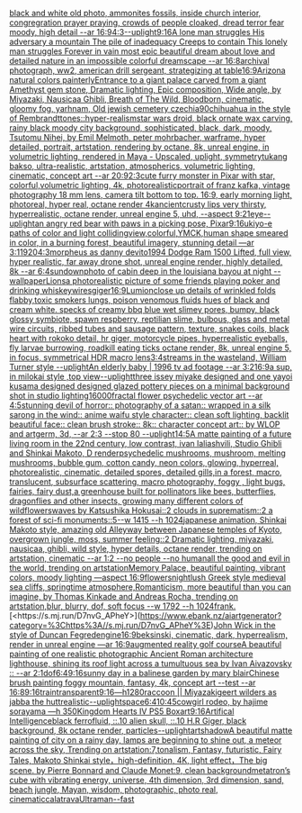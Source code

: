 [black and white old photo, ammonites fossils, inside church interior, congregration prayer praying, crowds of people cloaked, dread terror fear moody, high detail --ar 16:9](https://www.ebank.nz/aiartgenerator?category=black%20and%20white%20old%20photo%2C%20ammonites%20fossils%2C%20inside%20church%20interior%2C%20congregration%20prayer%20praying%2C%20crowds%20of%20people%20cloaked%2C%20dread%20terror%20fear%20moody%2C%20high%20detail%20--ar%2016%3A9)[4:3](https://www.ebank.nz/aiartgenerator?category=4%3A3)[--uplight](https://www.ebank.nz/aiartgenerator?category=--uplight)[9:16](https://www.ebank.nz/aiartgenerator?category=9%3A16)[A lone man struggles His adversary a mountain The pile of inadequacy Creeps to contain This lonely man struggles Forever in vain most epic beautiful dream about love and detailed nature in an impossible colorful dreamscape --ar 16:8](https://www.ebank.nz/aiartgenerator?category=A%20lone%20man%20struggles%20His%20adversary%20a%20mountain%20The%20pile%20of%20inadequacy%20Creeps%20to%20contain%20This%20lonely%20man%20struggles%20Forever%20in%20vain%20most%20epic%20beautiful%20dream%20about%20love%20and%20detailed%20nature%20in%20an%20impossible%20colorful%20dreamscape%20--ar%2016%3A8)[archival photograph, ww2, american drill sergeant, strategizing at table](https://www.ebank.nz/aiartgenerator?category=archival%20photograph%2C%20ww2%2C%20american%20drill%20sergeant%2C%20strategizing%20at%20table)[16:9](https://www.ebank.nz/aiartgenerator?category=16%3A9)[Arizona natural colors painterly](https://www.ebank.nz/aiartgenerator?category=Arizona%20natural%20colors%20painterly)[Entrance to a giant palace carved from a giant Amethyst gem stone, Dramatic lighting, Epic composition, Wide angle, by Miyazaki, Nausicaa Ghibli, Breath of The Wild, Bloodborn, cinematic, gloomy fog, yarhnam, Old jewish cemetery czechia](https://www.ebank.nz/aiartgenerator?category=Entrance%20to%20a%20giant%20palace%20carved%20from%20a%20giant%20Amethyst%20gem%20stone%2C%20Dramatic%20lighting%2C%20Epic%20composition%2C%20Wide%20angle%2C%20by%20Miyazaki%2C%20Nausicaa%20Ghibli%2C%20Breath%20of%20The%20Wild%2C%20Bloodborn%2C%20cinematic%2C%20gloomy%20fog%2C%20yarhnam%2C%20Old%20jewish%20cemetery%20czechia)[90](https://www.ebank.nz/aiartgenerator?category=90)[chihuahua in the style of Rembrandt](https://www.ebank.nz/aiartgenerator?category=chihuahua%20in%20the%20style%20of%20Rembrandt)[tones::](https://www.ebank.nz/aiartgenerator?category=tones%3A%3A)[hyper-realism](https://www.ebank.nz/aiartgenerator?category=hyper-realism)[star wars droid, black ornate wax carving, rainy black moody city background, sophisticated, black, dark, moody, Tsutomu Nihei, by Emil Melmoth, peter mohrbacher, warframe, hyper detailed, portrait, artstation, rendering by octane, 8k, unreal engine, in volumetric lighting, rendered in Maya - Upscaled, uplight, symmetry](https://www.ebank.nz/aiartgenerator?category=star%20wars%20droid%2C%20black%20ornate%20wax%20carving%2C%20rainy%20black%20moody%20city%20background%2C%20sophisticated%2C%20black%2C%20dark%2C%20moody%2C%20Tsutomu%20Nihei%2C%20by%20Emil%20Melmoth%2C%20peter%20mohrbacher%2C%20warframe%2C%20hyper%20detailed%2C%20portrait%2C%20artstation%2C%20rendering%20by%20octane%2C%208k%2C%20unreal%20engine%2C%20in%20volumetric%20lighting%2C%20rendered%20in%20Maya%20-%20Upscaled%2C%20uplight%2C%20symmetry)[tukang bakso, ultra-realistic, artstation, atmospherics, volumetric lighting, cinematic, concept art --ar 20:9](https://www.ebank.nz/aiartgenerator?category=tukang%20bakso%2C%20ultra-realistic%2C%20artstation%2C%20atmospherics%2C%20volumetric%20lighting%2C%20cinematic%2C%20concept%20art%20--ar%2020%3A9)[2:3](https://www.ebank.nz/aiartgenerator?category=2%3A3)[cute furry monster in Pixar with star, colorful,volumetric lighting, 4k, photorealistic](https://www.ebank.nz/aiartgenerator?category=cute%20furry%20monster%20in%20Pixar%20with%20star%2C%20colorful%2Cvolumetric%20lighting%2C%204k%2C%20photorealistic)[portrait of franz kafka, vintage photography 18 mm lens, camera tilt bottom to top. 16:9, early morning light, photoreal, hyper real, octane render 4k](https://www.ebank.nz/aiartgenerator?category=portrait%20of%20franz%20kafka%2C%20vintage%20photography%2018%20mm%20lens%2C%20camera%20tilt%20bottom%20to%20top.%2016%3A9%2C%20early%20morning%20light%2C%20photoreal%2C%20hyper%20real%2C%20octane%20render%204k)[ancient](https://www.ebank.nz/aiartgenerator?category=ancient)[crusty lips very thirsty, hyperrealistic, octane render, unreal engine 5, uhd, --aspect 9:21](https://www.ebank.nz/aiartgenerator?category=crusty%20lips%20very%20thirsty%2C%20hyperrealistic%2C%20octane%20render%2C%20unreal%20engine%205%2C%20uhd%2C%20--aspect%209%3A21)[eye](https://www.ebank.nz/aiartgenerator?category=eye)[--uplight](https://www.ebank.nz/aiartgenerator?category=--uplight)[an angry red bear with paws in a picking pose, Pixar](https://www.ebank.nz/aiartgenerator?category=an%20angry%20red%20bear%20with%20paws%20in%20a%20picking%20pose%2C%20Pixar)[9:16](https://www.ebank.nz/aiartgenerator?category=9%3A16)[ukiyo-e paths of color and light colliding](https://www.ebank.nz/aiartgenerator?category=ukiyo-e%20paths%20of%20color%20and%20light%20colliding)[view,colorful,YMCK,](https://www.ebank.nz/aiartgenerator?category=view%2Ccolorful%2CYMCK%2C)[human shape smeared in color, in a burning forest, beautiful imagery, stunning detail —ar 3:1](https://www.ebank.nz/aiartgenerator?category=human%20shape%20smeared%20in%20color%2C%20in%20a%20burning%20forest%2C%20beautiful%20imagery%2C%20stunning%20detail%20%E2%80%94ar%203%3A1)[1920](https://www.ebank.nz/aiartgenerator?category=1920)[4:3](https://www.ebank.nz/aiartgenerator?category=4%3A3)[morpheus as danny devito](https://www.ebank.nz/aiartgenerator?category=morpheus%20as%20danny%20devito)[1994 Dodge Ram 1500 Lifted, full view, hyper realistic, far away drone shot, unreal engine render, highly detailed, 8k --ar 6:4](https://www.ebank.nz/aiartgenerator?category=1994%20Dodge%20Ram%201500%20Lifted%2C%20full%20view%2C%20hyper%20realistic%2C%20far%20away%20drone%20shot%2C%20unreal%20engine%20render%2C%20highly%20detailed%2C%208k%20--ar%206%3A4)[sundown](https://www.ebank.nz/aiartgenerator?category=sundown)[photo of cabin deep in the louisiana bayou at night --wallpaper](https://www.ebank.nz/aiartgenerator?category=photo%20of%20cabin%20deep%20in%20the%20louisiana%20bayou%20at%20night%20--wallpaper)[Lions](https://www.ebank.nz/aiartgenerator?category=Lions)[a photorealistic picture of some friends playing poker and drinking whiskey](https://www.ebank.nz/aiartgenerator?category=a%20photorealistic%20picture%20of%20some%20friends%20playing%20poker%20and%20drinking%20whiskey)[wires](https://www.ebank.nz/aiartgenerator?category=wires)[giger](https://www.ebank.nz/aiartgenerator?category=giger)[16:9](https://www.ebank.nz/aiartgenerator?category=16%3A9)[Lumion](https://www.ebank.nz/aiartgenerator?category=Lumion)[close up details of wrinkled folds flabby,toxic smokers lungs, poison venomous fluids hues of black and cream white. specks of creamy bbq blue wet slimey pores, bumpy, black glossy symbiote, spawn respberry, reptilian slime, bulbous, glass and metal wire circuits, ribbed tubes and sausage pattern, texture, snakes coils, black heart with rokoko detail, hr giger, motorcycle pipes, hyperrealistic eyeballs, fly larvae burrowing, roadkill eating ticks octane render, 8k, unreal engine 5, in focus, symmetrical HDR macro lens](https://www.ebank.nz/aiartgenerator?category=close%20up%20details%20of%20wrinkled%20folds%20flabby%2Ctoxic%20smokers%20lungs%2C%20poison%20venomous%20fluids%20hues%20of%20black%20and%20cream%20white.%20specks%20of%20creamy%20bbq%20blue%20wet%20slimey%20pores%2C%20bumpy%2C%20black%20glossy%20symbiote%2C%20spawn%20respberry%2C%20reptilian%20slime%2C%20bulbous%2C%20glass%20and%20metal%20wire%20circuits%2C%20ribbed%20tubes%20and%20sausage%20pattern%2C%20texture%2C%20snakes%20coils%2C%20black%20heart%20with%20rokoko%20detail%2C%20hr%20giger%2C%20motorcycle%20pipes%2C%20hyperrealistic%20eyeballs%2C%20fly%20larvae%20burrowing%2C%20roadkill%20eating%20ticks%20octane%20render%2C%208k%2C%20unreal%20engine%205%2C%20in%20focus%2C%20symmetrical%20HDR%20macro%20lens)[3:4](https://www.ebank.nz/aiartgenerator?category=3%3A4)[streams in the wasteland, William Turner style --uplight](https://www.ebank.nz/aiartgenerator?category=streams%20in%20the%20wasteland%2C%20William%20Turner%20style%20--uplight)[An elderly baby | 1996 tv ad footage --ar 3:2](https://www.ebank.nz/aiartgenerator?category=An%20elderly%20baby%20%7C%201996%20tv%20ad%20footage%20--ar%203%3A2)[16:9](https://www.ebank.nz/aiartgenerator?category=16%3A9)[a sup, in milokai style ,top view](https://www.ebank.nz/aiartgenerator?category=a%20sup%2C%20in%20milokai%20style%20%2Ctop%20view)[--uplight](https://www.ebank.nz/aiartgenerator?category=--uplight)[three issey miyake designed and one yayoi kusama designed  designed glazed pottery pieces on a minimal background shot in studio lighting](https://www.ebank.nz/aiartgenerator?category=three%20issey%20miyake%20designed%20and%20one%20yayoi%20kusama%20designed%20%20designed%20glazed%20pottery%20pieces%20on%20a%20minimal%20background%20shot%20in%20studio%20lighting)[16000](https://www.ebank.nz/aiartgenerator?category=16000)[fractal flower psychedelic vector art --ar 4:5](https://www.ebank.nz/aiartgenerator?category=fractal%20flower%20psychedelic%20vector%20art%20--ar%204%3A5)[stunning devil of horror:: photography of a satan:: wrapped in a silk sarong in the wind:: anime waifu style character:: clean soft lighting, backlit beautiful face:: clean brush stroke:: 8k:: character concept art:: by WLOP and artgerm, 3d, --ar 2:3 --stop 80 --uplight](https://www.ebank.nz/aiartgenerator?category=stunning%20devil%20of%20horror%3A%3A%20photography%20of%20a%20satan%3A%3A%20wrapped%20in%20a%20silk%20sarong%20in%20the%20wind%3A%3A%20anime%20waifu%20style%20character%3A%3A%20clean%20soft%20lighting%2C%20backlit%20beautiful%20face%3A%3A%20clean%20brush%20stroke%3A%3A%208k%3A%3A%20character%20concept%20art%3A%3A%20by%20WLOP%20and%20artgerm%2C%203d%2C%20--ar%202%3A3%20--stop%2080%20--uplight)[1](https://www.ebank.nz/aiartgenerator?category=1)[4:5](https://www.ebank.nz/aiartgenerator?category=4%3A5)[A matte painting of a future living room in the 22nd century, low contrast, ivan laliashvili, Studio Ghibli and Shinkai Makoto, D render](https://www.ebank.nz/aiartgenerator?category=A%20matte%20painting%20of%20a%20future%20living%20room%20in%20the%2022nd%20century%2C%20low%20contrast%2C%20ivan%20laliashvili%2C%20Studio%20Ghibli%20and%20Shinkai%20Makoto%2C%20D%20render)[psychedelic mushrooms, mushroom, melting mushrooms, bubble gum, cotton candy, neon colors, glowing, hyperreal, photorealistic, cinematic, detailed spores, detailed gills,in a forest, macro, translucent, subsurface scattering, macro photography, foggy , light bugs, fairies, fairy dust,](https://www.ebank.nz/aiartgenerator?category=psychedelic%20mushrooms%2C%20mushroom%2C%20melting%20mushrooms%2C%20bubble%20gum%2C%20cotton%20candy%2C%20neon%20colors%2C%20glowing%2C%20hyperreal%2C%20photorealistic%2C%20cinematic%2C%20detailed%20spores%2C%20detailed%20gills%2Cin%20a%20forest%2C%20macro%2C%20translucent%2C%20subsurface%20scattering%2C%20macro%20photography%2C%20foggy%20%2C%20light%20bugs%2C%20fairies%2C%20fairy%20dust%2C)[a greenhouse built for pollinators like bees, butterflies, dragonflies and other insects, growing many different colors of wildflowers](https://www.ebank.nz/aiartgenerator?category=a%20greenhouse%20built%20for%20pollinators%20like%20bees%2C%20butterflies%2C%20dragonflies%20and%20other%20insects%2C%20growing%20many%20different%20colors%20of%20wildflowers)[waves by Katsushika Hokusai::2 clouds in suprematism::2 a forest of sci-fi monuments::5--w 1415 --h 1024](https://www.ebank.nz/aiartgenerator?category=waves%20by%20Katsushika%20Hokusai%3A%3A2%20clouds%20in%20suprematism%3A%3A2%20a%20forest%20of%20sci-fi%20monuments%3A%3A5--w%201415%20--h%201024)[japanese animation, Shinkai Makoto style, amazing old Alleyway between Japanese temples of Kyoto, overgrown jungle, moss, summer feeling::2 Dramatic lighting,  miyazaki, nausicaa, ghibli, wild style, hyper details, octane render, trending on artstation, cinematic --ar 1:2 --no people --no human](https://www.ebank.nz/aiartgenerator?category=japanese%20animation%2C%20Shinkai%20Makoto%20style%2C%20amazing%20old%20Alleyway%20between%20Japanese%20temples%20of%20Kyoto%2C%20overgrown%20jungle%2C%20moss%2C%20summer%20feeling%3A%3A2%20Dramatic%20lighting%2C%20%20miyazaki%2C%20nausicaa%2C%20ghibli%2C%20wild%20style%2C%20hyper%20details%2C%20octane%20render%2C%20trending%20on%20artstation%2C%20cinematic%20--ar%201%3A2%20--no%20people%20--no%20human)[all the good and evil in the world, trending on artstation](https://www.ebank.nz/aiartgenerator?category=all%20the%20good%20and%20evil%20in%20the%20world%2C%20trending%20on%20artstation)[Memory Palace, beautiful painting, vibrant colors, moody lighting —aspect 16:9](https://www.ebank.nz/aiartgenerator?category=Memory%20Palace%2C%20beautiful%20painting%2C%20vibrant%20colors%2C%20moody%20lighting%20%E2%80%94aspect%2016%3A9)[flowers](https://www.ebank.nz/aiartgenerator?category=flowers)[night](https://www.ebank.nz/aiartgenerator?category=night)[lush Greek style medieval sea ​​cliffs, springtime atmosphere,Romanticism, more beautiful than you can imagine, by Thomas Kinkade and Andreas Rocha, trending on artstation,blur, blurry, dof, soft focus --w 1792  --h 1024](https://www.ebank.nz/aiartgenerator?category=lush%20Greek%20style%20medieval%20sea%20%E2%80%8B%E2%80%8Bcliffs%2C%20springtime%20atmosphere%2CRomanticism%2C%20more%20beautiful%20than%20you%20can%20imagine%2C%20by%20Thomas%20Kinkade%20and%20Andreas%20Rocha%2C%20trending%20on%20artstation%2Cblur%2C%20blurry%2C%20dof%2C%20soft%20focus%20--w%201792%20%20--h%201024)[frank.](https://www.ebank.nz/aiartgenerator?category=frank.)[<https://s.mj.run/D7nvG_APheY>](https://www.ebank.nz/aiartgenerator?category=%3Chttps%3A//s.mj.run/D7nvG_APheY%3E)[John Wick in the style of Duncan Fegred](https://www.ebank.nz/aiartgenerator?category=John%20Wick%20in%20the%20style%20of%20Duncan%20Fegred)[engine](https://www.ebank.nz/aiartgenerator?category=engine)[16:9](https://www.ebank.nz/aiartgenerator?category=16%3A9)[beksinski, cinematic, dark, hyperrealism, render in unreal engine —ar 16:9](https://www.ebank.nz/aiartgenerator?category=beksinski%2C%20cinematic%2C%20dark%2C%20hyperrealism%2C%20render%20in%20unreal%20engine%20%E2%80%94ar%2016%3A9)[augmented reality golf course](https://www.ebank.nz/aiartgenerator?category=augmented%20reality%20golf%20course)[A beautiful painting of one realistic photographic Ancient Roman architecture lighthouse, shining its roof light across a tumultuous sea by Ivan Aivazovsky :: --ar 2:1](https://www.ebank.nz/aiartgenerator?category=A%20beautiful%20painting%20of%20one%20realistic%20photographic%20Ancient%20Roman%20architecture%20lighthouse%2C%20shining%20its%20roof%20light%20across%20a%20tumultuous%20sea%20by%20Ivan%20Aivazovsky%20%3A%3A%20--ar%202%3A1)[dof](https://www.ebank.nz/aiartgenerator?category=dof)[6:4](https://www.ebank.nz/aiartgenerator?category=6%3A4)[9:16](https://www.ebank.nz/aiartgenerator?category=9%3A16)[sunny day in a balinese garden by mary blair](https://www.ebank.nz/aiartgenerator?category=sunny%20day%20in%20a%20balinese%20garden%20by%20mary%20blair)[Chinese brush painting foggy mountain, fantasy, 4k, concept art --test --ar 16:8](https://www.ebank.nz/aiartgenerator?category=Chinese%20brush%20painting%20foggy%20mountain%2C%20fantasy%2C%204k%2C%20concept%20art%20--test%20--ar%2016%3A8)[9:16](https://www.ebank.nz/aiartgenerator?category=9%3A16)[train](https://www.ebank.nz/aiartgenerator?category=train)[transparent](https://www.ebank.nz/aiartgenerator?category=transparent)[9:16](https://www.ebank.nz/aiartgenerator?category=9%3A16)[—h1280](https://www.ebank.nz/aiartgenerator?category=%E2%80%94h1280)[raccoon || Miyazaki](https://www.ebank.nz/aiartgenerator?category=raccoon%20%7C%7C%20Miyazaki)[geert wilders as jabba the hutt](https://www.ebank.nz/aiartgenerator?category=geert%20wilders%20as%20jabba%20the%20hutt)[realistic](https://www.ebank.nz/aiartgenerator?category=realistic)[--uplight](https://www.ebank.nz/aiartgenerator?category=--uplight)[space](https://www.ebank.nz/aiartgenerator?category=space)[6:4](https://www.ebank.nz/aiartgenerator?category=6%3A4)[10:45](https://www.ebank.nz/aiartgenerator?category=10%3A45)[cowgirl rodeo, by hajime sorayama —h 350](https://www.ebank.nz/aiartgenerator?category=cowgirl%20rodeo%2C%20by%20hajime%20sorayama%20%E2%80%94h%20350)[Kingdom Hearts IV PS5 Boxart](https://www.ebank.nz/aiartgenerator?category=Kingdom%20Hearts%20IV%20PS5%20Boxart)[9:16](https://www.ebank.nz/aiartgenerator?category=9%3A16)[Artifical Intelligence](https://www.ebank.nz/aiartgenerator?category=Artifical%20Intelligence)[black ferrofluid, ::.10 alien skull, ::.10 H.R Giger, black background, 8k octane render, particles](https://www.ebank.nz/aiartgenerator?category=black%20ferrofluid%2C%20%3A%3A.10%20alien%20skull%2C%20%3A%3A.10%20H.R%20Giger%2C%20black%20background%2C%208k%20octane%20render%2C%20particles)[--uplight](https://www.ebank.nz/aiartgenerator?category=--uplight)[art](https://www.ebank.nz/aiartgenerator?category=art)[shadow](https://www.ebank.nz/aiartgenerator?category=shadow)[A beautiful matte painting of city on a rainy day, lamps are beginning to shine out, a meteor across the sky, Trending on artstation:7,tonalism, Fantasy, futuristic, Fairy Tales, Makoto Shinkai style，high-definition, 4K, light effect，The big scene. by Pierre Bonnard and Claude Monet:9, clean background](https://www.ebank.nz/aiartgenerator?category=A%20beautiful%20matte%20painting%20of%20city%20on%20a%20rainy%20day%2C%20lamps%20are%20beginning%20to%20shine%20out%2C%20a%20meteor%20across%20the%20sky%2C%20Trending%20on%20artstation%3A7%2Ctonalism%2C%20Fantasy%2C%20futuristic%2C%20Fairy%20Tales%2C%20Makoto%20Shinkai%20style%EF%BC%8Chigh-definition%2C%204K%2C%20light%20effect%EF%BC%8CThe%20big%20scene.%20by%20Pierre%20Bonnard%20and%20Claude%20Monet%3A9%2C%20clean%20background)[metatron’s cube with vibrating energy, universe, 4th dimension, 3rd dimension, sand, beach jungle, Mayan, wisdom, photographic, photo real, cinematic](https://www.ebank.nz/aiartgenerator?category=metatron%E2%80%99s%20cube%20with%20vibrating%20energy%2C%20universe%2C%204th%20dimension%2C%203rd%20dimension%2C%20sand%2C%20beach%20jungle%2C%20Mayan%2C%20wisdom%2C%20photographic%2C%20photo%20real%2C%20cinematic)[calatrava](https://www.ebank.nz/aiartgenerator?category=calatrava)[Ultraman](https://www.ebank.nz/aiartgenerator?category=Ultraman)[--fast](https://www.ebank.nz/aiartgenerator?category=--fast)